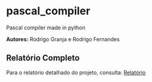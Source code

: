 # pascal_compiler

Pascal compiler made in python

**Autores:** Rodrigo Granja e Rodrigo Fernandes

## Relatório Completo

Para o relatório detalhado do projeto, consulta: [Relatório](report/relatorio.md)
